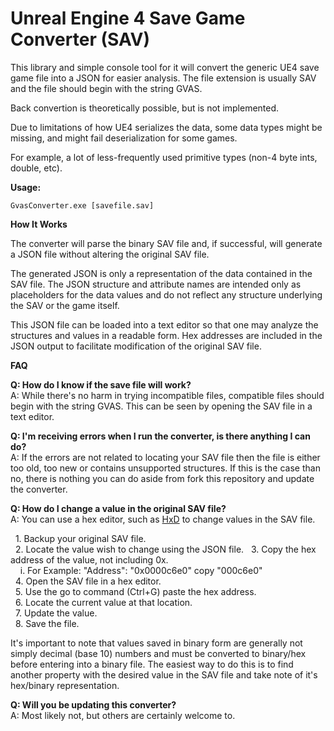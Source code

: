 # Unreal Engine 4 Save Game Converter (SAV)
This library and simple console tool for it will convert the generic UE4 save game file into a JSON for easier analysis. The file extension is usually SAV and the file should begin with the string GVAS.

Back convertion is theoretically possible, but is not implemented.

Due to limitations of how UE4 serializes the data, some data types might be missing, and might fail deserialization for some games.

For example, a lot of less-frequently used primitive types (non-4 byte ints, double, etc).

**Usage:**

  `GvasConverter.exe [savefile.sav]`
  
**How It Works**

The converter will parse the binary SAV file and, if successful, will generate a JSON file without altering the original SAV file.

The generated JSON is only a representation of the data contained in the SAV file. The JSON structure and attribute names are intended only as placeholders for the data values and do not reflect any structure underlying the SAV or the game itself.

This JSON file can be loaded into a text editor so that one may analyze the structures and values in a readable form. Hex addresses are included in the JSON output to facilitate modification of the original SAV file.

**FAQ**

**Q: How do I know if the save file will work?**  
A: While there's no harm in trying incompatible files, compatible files should begin with the string GVAS. This can be seen by opening the SAV file in a text editor.



**Q: I'm receiving errors when I run the converter, is there anything I can do?**  
A: If the errors are not related to locating your SAV file then the file is either too old, too new or contains unsupported structures. If this is the case than no, there is nothing you can do aside from fork this repository and update the converter.

**Q: How do I change a value in the original SAV file?**  
A: You can use a hex editor, such as [HxD](https://mh-nexus.de/en/hxd/) to change values in the SAV file.  

&nbsp;&nbsp;1. Backup your original SAV file.  
&nbsp;&nbsp;2. Locate the value wish to change using the JSON file.
&nbsp;&nbsp;3. Copy the hex address of the value, not including 0x.  
&nbsp;&nbsp;&nbsp;&nbsp;i. For Example: "Address": "0x0000c6e0" copy "000c6e0"  
&nbsp;&nbsp;4. Open the SAV file in a hex editor.  
&nbsp;&nbsp;5. Use the go to command (Ctrl+G) paste the hex address.  
&nbsp;&nbsp;6. Locate the current value at that location.  
&nbsp;&nbsp;7. Update the value.  
&nbsp;&nbsp;8. Save the file.

It's important to note that values saved in binary form are generally not simply decimal (base 10) numbers and must be converted to binary/hex before entering into a binary file. The easiest way to do this is to find another property with the desired value in the SAV file and take note of it's hex/binary representation.

**Q: Will you be updating this converter?**  
A: Most likely not, but others are certainly welcome to.



